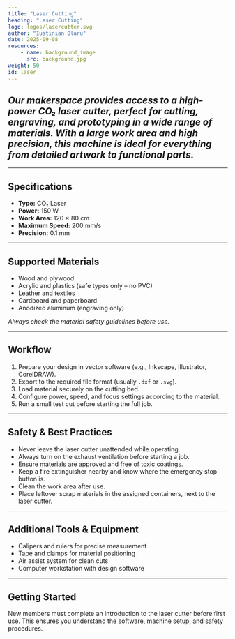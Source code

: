 ```yaml
---
title: "Laser Cutting"
heading: "Laser Cutting"
logo: logos/lasercutter.svg
author: "Iustinian Olaru"
date: 2025-09-08
resources:
    - name: background_image
      src: background.jpg
weight: 50
id: laser
---
```


## ***Our makerspace provides access to a high-power CO₂ laser cutter, perfect for cutting, engraving, and prototyping in a wide range of materials. With a large work area and high precision, this machine is ideal for everything from detailed artwork to functional parts.***

---

## Specifications

- **Type:** CO₂ Laser
- **Power:** 150 W
- **Work Area:** 120 × 80 cm
- **Maximum Speed:** 200 mm/s
- **Precision:** 0.1 mm

---

## Supported Materials

- Wood and plywood
- Acrylic and plastics (safe types only – no PVC)
- Leather and textiles
- Cardboard and paperboard
- Anodized aluminum (engraving only)

*Always check the material safety guidelines before use.*

---

## Workflow

1. Prepare your design in vector software (e.g., Inkscape, Illustrator, CorelDRAW).
2. Export to the required file format (usually `.dxf` or `.svg`).
3. Load material securely on the cutting bed.
4. Configure power, speed, and focus settings according to the material.
5. Run a small test cut before starting the full job.

---

## Safety & Best Practices

- Never leave the laser cutter unattended while operating.
- Always turn on the exhaust ventilation before starting a job.
- Ensure materials are approved and free of toxic coatings.
- Keep a fire extinguisher nearby and know where the emergency stop button is.
- Clean the work area after use.
- Place leftover scrap materials in the assigned containers, next to the laser cutter.

---

## Additional Tools & Equipment

- Calipers and rulers for precise measurement
- Tape and clamps for material positioning
- Air assist system for clean cuts
- Computer workstation with design software

---

## Getting Started

New members must complete an introduction to the laser cutter before first use. This ensures you understand the software, machine setup, and safety procedures.  
